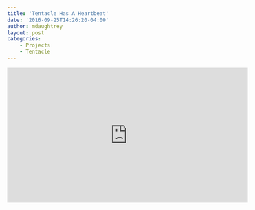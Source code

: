 ```yaml
---
title: 'Tentacle Has A Heartbeat'
date: '2016-09-25T14:26:20-04:00'
author: mdaughtrey
layout: post
categories:
    - Projects
    - Tentacle
---
```


<iframe allowfullscreen="" frameborder="0" height="315" loading="lazy" src="https://www.youtube.com/embed/Ye26WEFTmkg" width="560"></iframe>
